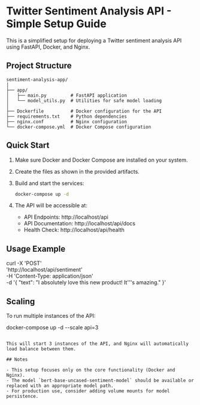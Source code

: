 # Twitter Sentiment Analysis API - Simple Setup Guide

This is a simplified setup for deploying a Twitter sentiment analysis API using FastAPI, Docker, and Nginx.

## Project Structure

```
sentiment-analysis-app/
│
├── app/
│   ├── main.py         # FastAPI application
│   └── model_utils.py  # Utilities for safe model loading
│
├── Dockerfile          # Docker configuration for the API
├── requirements.txt    # Python dependencies
├── nginx.conf          # Nginx configuration
└── docker-compose.yml  # Docker Compose configuration
```

## Quick Start

1. Make sure Docker and Docker Compose are installed on your system.

2. Create the files as shown in the provided artifacts.

3. Build and start the services:
   ```bash
   docker-compose up -d
   ```

4. The API will be accessible at:
   - API Endpoints: http://localhost/api
   - API Documentation: http://localhost/api/docs
   - Health Check: http://localhost/api/health

## Usage Example


curl -X 'POST' \
  'http://localhost/api/sentiment' \
  -H 'Content-Type: application/json' \
  -d '{
  "text": "I absolutely love this new product! It'\''s amazing."
}'


## Scaling

To run multiple instances of the API:

docker-compose up -d --scale api=3
```

This will start 3 instances of the API, and Nginx will automatically load balance between them.

## Notes

- This setup focuses only on the core functionality (Docker and Nginx).
- The model `bert-base-uncased-sentiment-model` should be available or replaced with an appropriate model path.
- For production use, consider adding volume mounts for model persistence.